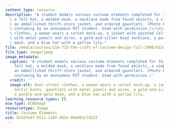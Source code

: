 ```yaml
---
content_type: resource
description: "A student models various costume elements completed for this course:\
  \ a felt hat, a molded mask, a necklace made from found objects, a simple corset,\
  \ an embellished thrift-store jacket, and armored gauntlets. (Photo by Leslie Held;\
  \ costuming by an anonymous MIT student. Used with permission.)\r\n\r\nOver street\
  \ clothes, a woman wears a corset mock-up, a jacket with painted Celtic knots, gauntlets\
  \ with metal panels and wires, a gold-and-silver bead necklace, a purple-and-gold\
  \ mask, and a blue hat with a yellow lily."
file: /media/courses/21m-715-the-craft-of-costume-design-fall-2009/b22d7e07b511110f462e94e801c7d222_21m-715f09-th.jpg
file_type: image/jpeg
image_metadata:
  caption: 'A student models various costume elements completed for this course: a
    felt hat, a molded mask, a necklace made from found objects, a simple corset,
    an embellished thrift-store jacket, and armored gauntlets. (Photo by Leslie Held;
    costuming by an anonymous MIT student. Used with permission.)'
  credit: ''
  image-alt: Over street clothes, a woman wears a corset mock-up, a jacket with painted
    Celtic knots, gauntlets with metal panels and wires, a gold-and-silver bead necklace,
    a purple-and-gold mask, and a blue hat with a yellow lily.
learning_resource_types: []
ocw_type: OCWImage
resourcetype: Image
title: Costume Elements
uid: b22d7e07-b511-110f-462e-94e801c7d222
---
```

